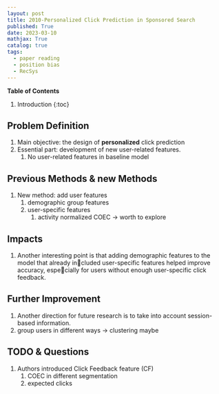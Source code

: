 ```yaml
---
layout: post
title: 2010-Personalized Click Prediction in Sponsored Search
published: True
date: 2023-03-10
mathjax: True
catalog: true
tags:
  - paper reading
  - position bias
  - RecSys
---
```


**Table of Contents**
1. Introduction
{:toc}


## Problem Definition

1. Main objective: the design of **personalized** click prediction 
2. Essential part: development of new user-related features.
    1. No user-related features in baseline model

## Previous Methods & new Methods

1. New method: add user features
    1. demographic group features 
    2. user-specific features
        1. activity normalized COEC -> worth to explore
 
## Impacts

1. Another interesting point is that
adding demographic features to the model that already included user-specific features helped improve accuracy, especially for users without enough user-specific click feedback.

## Further Improvement
1. Another direction for future research is to take into account session-based information.
2. group users in different ways -> clustering maybe


## TODO & Questions

1. Authors introduced Click Feedback feature (CF)
    1. COEC in different segmentation
    2. expected clicks
